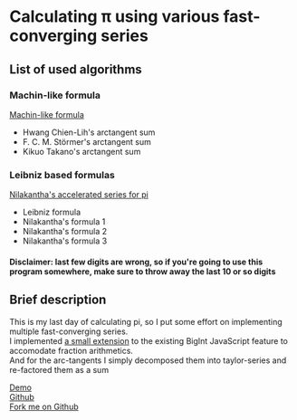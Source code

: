 <h1>Calculating π using various fast-converging series</h1>
<div>
    <h2>List of used algorithms</h2>
    <h3>Machin-like formula</h3>
    <a target="_blank" href="https://en.wikipedia.org/wiki/Machin-like_formula">Machin-like formula</a>
    <ul>
        <li>Hwang Chien-Lih's arctangent sum
        <li>F. C. M. Störmer's arctangent sum
        <li>Kikuo Takano's arctangent sum
    </ul>
    <h3>Leibniz based formulas</h3>
    <a target="_blank" href="https://www.researchgate.net/publication/283579663_Nilakantha's_accelerated_series_for_pi">Nilakantha's accelerated series for pi</a>
    <ul>
        <li>Leibniz formula
        <li>Nilakantha's formula 1
        <li>Nilakantha's formula 2
        <li>Nilakantha's formula 3
    </ul>
    <h4>Disclaimer: last few digits are wrong, so if you're going to use this program somewhere, make sure to throw away the last 10 or so digits</h4>
    <h2>Brief description</h2>
    <p>
        This is my last day of calculating pi, so I put some effort on implementing multiple fast-converging series.<br>
        I implemented <a target="_blank" href="https://github.com/martian17/bigfrac.js">a small extension</a> to the existing BigInt JavaScript feature to accomodate fraction arithmetics.<br>
        And for the arc-tangents I simply decomposed them into taylor-series and re-factored them as a sum<br>
    </p>
</div>
<a target="_blank" href="https://codepen.io/MartianLord/full/jOyKmGz">Demo</a><br>
<a target="_blank" href="https://github.com/martian17/big-pi">Github</a><br>
<a target="_blank" id="github" href="https://github.com/martian17/big-pi">Fork me on Github</a>